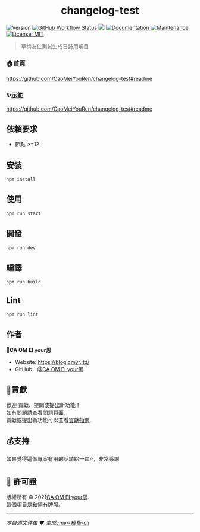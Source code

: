 <h1 align="center">changelog-test </h1>
<p>
  <img alt="Version" src="https://img.shields.io/badge/version-0.1.0-blue.svg?cacheSeconds=2592000" />
  <a href="https://github.com/CaoMeiYouRen/changelog-test/actions?query=workflow%3ARelease" target="_blank">
    <img alt="GitHub Workflow Status" src="https://img.shields.io/github/actions/workflow/status/CaoMeiYouRen/changelog-test/release.yml?branch=master">
  </a>
  <img src="https://img.shields.io/badge/node-%3E%3D12-blue.svg" />
  <a href="https://github.com/CaoMeiYouRen/changelog-test#readme" target="_blank">
    <img alt="Documentation" src="https://img.shields.io/badge/documentation-yes-brightgreen.svg" />
  </a>
  <a href="https://github.com/CaoMeiYouRen/changelog-test/graphs/commit-activity" target="_blank">
    <img alt="Maintenance" src="https://img.shields.io/badge/Maintained%3F-yes-green.svg" />
  </a>
  <a href="https://github.com/CaoMeiYouRen/changelog-test/blob/master/LICENSE" target="_blank">
    <img alt="License: MIT" src="https://img.shields.io/badge/License-MIT-yellow.svg" />
  </a>
</p>

> 草梅友仁測試生成日誌用項目

### 🏠[首頁](https://github.com/CaoMeiYouRen/changelog-test#readme)

<https://github.com/CaoMeiYouRen/changelog-test#readme>

### ✨[示範](https://github.com/CaoMeiYouRen/changelog-test#readme)

<https://github.com/CaoMeiYouRen/changelog-test#readme>

## 依賴要求

-   節點 >=12

## 安裝

```sh
npm install
```

## 使用

```sh
npm run start
```

## 開發

```sh
npm run dev
```

## 編譯

```sh
npm run build
```

## Lint

```sh
npm run lint
```

## 作者

👤**CA OM EI your恩**

-   Website: <https://blog.cmyr.ltd/>
-   GitHub：[@CA OM EI your恩](https://github.com/CaoMeiYouRen)

## 🤝貢獻

歡迎 貢獻、提問或提出新功能！<br />如有問題請查看[問題頁面](https://github.com/CaoMeiYouRen/changelog-test/issues).<br/>貢獻或提出新功能可以查看[貢獻指南](https://github.com/CaoMeiYouRen/changelog-test/blob/master/CONTRIBUTING.md).

## 💰支持

如果覺得這個專案有用的話請給一顆⭐️，非常感謝

## 📝 許可證

版權所有 © 2021[CA OM EI your恩](https://github.com/CaoMeiYouRen).<br />這個項目是[和](https://github.com/CaoMeiYouRen/changelog-test/blob/master/LICENSE)領有牌照。

* * *

_本自述文件由 ❤️ 生成[cmyr-模板-cli](https://github.com/CaoMeiYouRen/cmyr-template-cli)_

